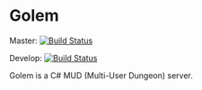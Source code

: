 # Golem

Master: [![Build Status](https://travis-ci.org/LambdaSix/Golem.svg?branch=master)](https://travis-ci.org/LambdaSix/Golem)

Develop: [![Build Status](https://travis-ci.org/LambdaSix/Golem.svg?branch=Develop)](https://travis-ci.org/LambdaSix/Golem)

Golem is a C# MUD (Multi-User Dungeon) server.
